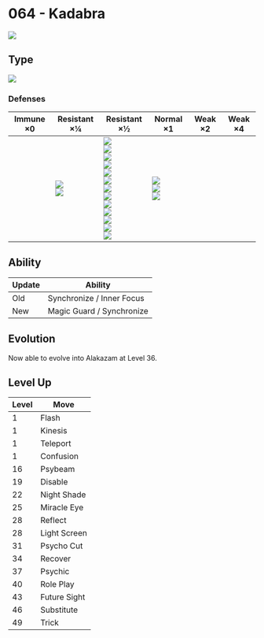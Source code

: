 # 064 - Kadabra
![][064]

## Type

![][psychic]

### Defenses

Immune ×0 | Resistant ×¼ | Resistant ×½ | Normal ×1 | Weak ×2 | Weak ×4
---       | ---          | ---          | ---       | ---     | ---
| | ![][fighting]<br> ![][psychic]<br> | ![][normal]<br> ![][flying]<br> ![][poison]<br> ![][ground]<br> ![][rock]<br> ![][steel]<br> ![][fire]<br> ![][water]<br> ![][grass]<br> ![][electric]<br> ![][ice]<br> ![][dragon]<br> ![][fairy]<br> | ![][bug]<br> ![][ghost]<br> ![][dark]<br> | | 

## Ability

Update | Ability
---    | ---
Old    | Synchronize / Inner Focus
New    | Magic Guard / Synchronize

## Evolution
Now able to evolve into Alakazam at Level 36.

## Level Up

Level | Move
---   | ---
  1   | Flash
  1   | Kinesis
  1   | Teleport
  1   | Confusion
 16   | Psybeam
 19   | Disable
 22   | Night Shade
 25   | Miracle Eye
 28   | Reflect
 28   | Light Screen
 31   | Psycho Cut
 34   | Recover
 37   | Psychic
 40   | Role Play
 43   | Future Sight
 46   | Substitute
 49   | Trick

[064]: ../img/pokemon/064.png
[normal]: ../img/types/normal.png
[fire]: ../img/types/fire.png
[fighting]: ../img/types/fighting.png
[water]: ../img/types/water.png
[flying]: ../img/types/flying.png
[grass]: ../img/types/grass.png
[poison]: ../img/types/poison.png
[electric]: ../img/types/electric.png
[ground]: ../img/types/ground.png
[psychic]: ../img/types/psychic.png
[rock]: ../img/types/rock.png
[ice]: ../img/types/ice.png
[bug]: ../img/types/bug.png
[dragon]: ../img/types/dragon.png
[ghost]: ../img/types/ghost.png
[dark]: ../img/types/dark.png
[steel]: ../img/types/steel.png
[fairy]: ../img/types/fairy.png
